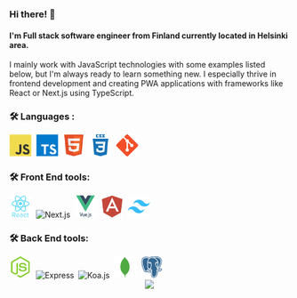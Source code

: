 ### Hi there! 👋

#### I'm Full stack software engineer from Finland currently located in Helsinki area.
I mainly work with JavaScript technologies with some examples listed below, but I'm always ready to learn something new. I especially thrive in frontend development and creating PWA applications with frameworks like React or Next.js using TypeScript.

### :hammer_and_wrench: Languages :

<div>
  <img src="https://github.com/devicons/devicon/blob/master/icons/javascript/javascript-original.svg" title="JavaScript" alt="JavaScript" width="40" height="40"/>&nbsp;
  <img src="https://raw.githubusercontent.com/devicons/devicon/1119b9f84c0290e0f0b38982099a2bd027a48bf1/icons/typescript/typescript-plain.svg" title="TypeScript" alt="TypeScript" width="40" height="40"/>&nbsp;
   <img src="https://github.com/devicons/devicon/blob/master/icons/html5/html5-original.svg" title="HTML" alt="HTML" width="40" height="40"/>&nbsp;
  <img src="https://github.com/devicons/devicon/blob/master/icons/css3/css3-plain-wordmark.svg"  title="CSS" alt="CSS" width="40" height="40"/>&nbsp;
  <img src="https://raw.githubusercontent.com/devicons/devicon/1119b9f84c0290e0f0b38982099a2bd027a48bf1/icons/git/git-plain.svg" title="Git" **alt="Git" width="40" height="40"/>
</div>

### :hammer_and_wrench: Front End tools:

<div>
  <img src="https://github.com/devicons/devicon/blob/master/icons/react/react-original-wordmark.svg" title="React" alt="React" width="40" height="40"/>&nbsp;
  <img src="https://img.shields.io/badge/--000000?logo=Next.js&logoColor=white" title="Next.js" alt="Next.js" width="50" height="50" style=background-color : white" />&nbsp;
  <img src="https://raw.githubusercontent.com/devicons/devicon/1119b9f84c0290e0f0b38982099a2bd027a48bf1/icons/vuejs/vuejs-original-wordmark.svg" title="Vue.js" alt="Vue.js" width="40" height="40"/>&nbsp;
  <img src="https://raw.githubusercontent.com/devicons/devicon/1119b9f84c0290e0f0b38982099a2bd027a48bf1/icons/angularjs/angularjs-plain.svg" title="Angular.js" alt="Angular.js" width="40" height="40"/>&nbsp;
  <img src="https://raw.githubusercontent.com/devicons/devicon/1119b9f84c0290e0f0b38982099a2bd027a48bf1/icons/tailwindcss/tailwindcss-plain.svg" title="Tailwind css" alt="Tailwind css" width="40" height="40"/>&nbsp;
</div>

### :hammer_and_wrench: Back End tools:

<div>
  <img src="https://raw.githubusercontent.com/devicons/devicon/1119b9f84c0290e0f0b38982099a2bd027a48bf1/icons/nodejs/nodejs-plain.svg" title="Node.js" alt="Node.js" width="40" height="40"/>&nbsp;
  <img src="https://img.shields.io/badge/--000000?logo=Express&logoColor=white" title="Express.js" alt="Express " width="45" height="50"/>&nbsp;
   <img src="https://img.shields.io/badge/--000000?logo=Koa&logoColor=white" title="Koa.js" alt="Koa.js" width="45" height="55"/>&nbsp;
  <img src="https://raw.githubusercontent.com/devicons/devicon/1119b9f84c0290e0f0b38982099a2bd027a48bf1/icons/mongodb/mongodb-plain.svg"  title="MongoDB" alt="MongoDB" width="40" height="40"/>&nbsp;
  <img src="https://raw.githubusercontent.com/devicons/devicon/1119b9f84c0290e0f0b38982099a2bd027a48bf1/icons/postgresql/postgresql-plain.svg" title="PostgreSQL" **alt="PostgreSQL" width="40" height="40"/>
</div>

<div id="header" align="center">
  <a href=https://www.linkedin.com/in/oskari-virta/>
  <img src="https://img.shields.io/badge/LinkedIn-blue" width="100"/>
  </a>
</div>

